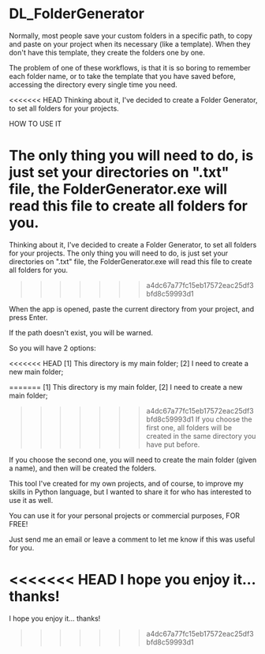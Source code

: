 # DL_FolderGenerator

Normally, most people save your custom folders in a specific path, to copy and paste on your project when its necessary (like a template). When they don't have this template, they create the folders one by one.

The problem of one of these workflows, is that it is so boring to remember each folder name, or to take the template that you have saved before, accessing the directory every single time you need.

<<<<<<< HEAD
Thinking about it, I've decided to create a Folder Generator, to set all folders for your projects.

HOW TO USE IT

The only thing you will need to do, is just set your directories on ".txt" file, the FolderGenerator.exe will read this file to create all folders for you.
=======
Thinking about it, I've decided to create a Folder Generator, to set all folders for your projects. The only thing you will need to do, is just set your directories on ".txt" file, the FolderGenerator.exe will read this file to create all folders for you.
>>>>>>> a4dc67a77fc15eb17572eac25df3bfd8c59993d1

When the app is opened, paste the current directory from your project, and press Enter.

If the path doesn't exist, you will be warned.

So you will have 2 options:

<<<<<<< HEAD
[1] This directory is my main folder;
[2] I need to create a new main folder;

=======
[1] This directory is my main folder,
[2] I need to create a new main folder;


>>>>>>> a4dc67a77fc15eb17572eac25df3bfd8c59993d1
If you choose the first one, all folders will be created in the same directory you have put before.

If you choose the second one, you will need to create the main folder (given a name), and then will be created the folders.

This tool I've created for my own projects, and of course, to improve my skills in Python language, but I wanted to share it for who has interested to use it as well.

You can use it for your personal projects or commercial purposes, FOR FREE!

Just send me an email or leave a comment to let me know if this was useful for you.

<<<<<<< HEAD
I hope you enjoy it... thanks!
=======
I hope you enjoy it... thanks!


 
>>>>>>> a4dc67a77fc15eb17572eac25df3bfd8c59993d1
